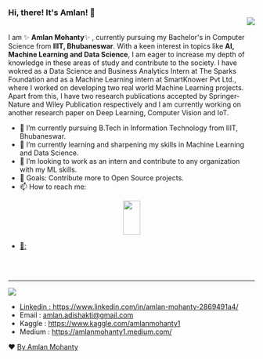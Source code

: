 ### Hi, there! It's Amlan! 👋    <div align = 'right'>![](https://komarev.com/ghpvc/?username=amlanmohanty1&color=yellow)</div>

I am ✨ **Amlan Mohanty**✨ , currently pursuing my Bachelor's in Computer Science from **IIIT, Bhubaneswar**. With a keen interest in topics like **AI, Machine Learning and Data Science**, I am eager to increase my depth of knowledge in these areas of study and contribute to the society. I have wokred as a Data Science and Business Analytics Intern at The Sparks Foundation and as a Machine Learning intern at SmartKnower Pvt Ltd., where I worked on developing two real world Machine Learning projects. Apart from this, I have two research publications accepted by Springer-Nature and Wiley Publication respectively and I am currently working on another research paper on Deep Learning, Computer Vision and IoT.
  

- 💼 I’m currently pursuing B.Tech in Information Technology from IIIT, Bhubaneswar.
- 🌱 I’m currently learning and sharpening my skills in Machine Learning and Data Science.
- 🔭 I’m looking to work as an intern and contribute to any organization with my ML skills.
- 🥅 Goals: Contribute more to Open Source projects.
- 📫 How to reach me: <a href="https://www.linkedin.com/in/amlan-mohanty-2869491a4/" /> 
<p align= "center"><img src="https://media2.giphy.com/media/QmGShkWAWid2hzCqHE/giphy.gif" width= "35" height= "70"></p>

<!--                                                                                                
<p align= "center"><img src="https://github-readme-stats.vercel.app/api?username=amlanmohanty1&show_icons=true"></p>
-->

- 📝: 
<br><br>
<br>
<hr>
<img src="https://spectrapackautomation.com/img/contactme.gif" />

-  Linkedin : https://www.linkedin.com/in/amlan-mohanty-2869491a4/
-  Email  : amlan.adishakti@gmail.com
-  Kaggle : https://www.kaggle.com/amlanmohanty1
-  Medium : https://amlanmohanty1.medium.com/





❤ [By Amlan Mohanty](https://github.com/amlanmohanty1/)
